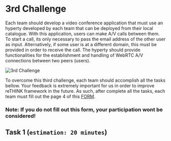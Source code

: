 # 3rd Challenge

Each team should develop a video conference application that must use an hyperty developed by each team that can be deployed from their local catalogue. With this application, users can make A/V calls between them. To start a call, its only necessary to pass the email address of the other user as input. Alternatively, if some user is at a different domain, this must be provided in order to receive the call. The hyperty should provide functionalities for the establishment and handling of WebRTC A/V connections between two peers (users).


![3rd Challenge](https://github.com/BernardoMG/dev-reTHINK-challenge/blob/master/Figures/2-Challenge.jpg)


To overcome this third challenge, each team should accomplish all the tasks bellow. 
Your feedback is extremely important for us in order to improve reTHINK framework in the future. As such, after complete all the tasks, each team must fill out the page 4 of this [FORM](https://docs.google.com/forms/d/e/1FAIpQLSeFt56Ura0zkTqg_VX9od_jBZtE3-2mt_urTFvxsoRuQ3uJRw/viewform). 

### Note: If you do not fill out this form, your participation wont be considered! 


## Task 1 (`estimation: 20 minutes`)



